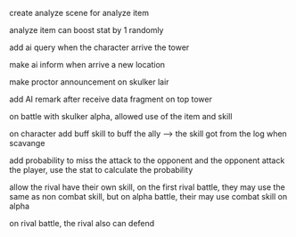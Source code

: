 create analyze scene for analyze item

analyze item can boost stat by 1 randomly

add ai query when the character arrive the tower

make ai inform when arrive a new location

make proctor announcement on skulker lair

add AI remark after receive data fragment on top tower

on battle with skulker alpha, allowed use of the item and skill

on character add buff skill to buff the ally --> the skill got from the log when scavange

add probability to miss the attack to the opponent and the opponent attack the player, use the stat to calculate the probability

allow the rival have their own skill, on the first rival battle, they may use the same as non combat skill, but on alpha battle, their may use combat skill on alpha

on rival battle, the rival also can defend
